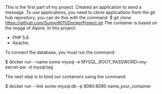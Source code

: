 This is the first part of my project. Created an application to send a message. To use applications,
 you need to clone applications from the git hub repository, you can do this with the command:
 $ git clone https://github.com/Sunny9011/DockerProject.git 
 The container is based on the image of Alpine.
 In this project:
 - PHP 5.6
 - Apache.

To connect the database, you must run the command:

 $ docker run --name some-mysql -e MYSQL_ROOT_PASSWORD=my-secret-pw -d mysql:tag
 
 The next step is to bind our containers using the command:
 
 $ docker run --link some-mysql:db -p 8080:8080 name_your_container
 